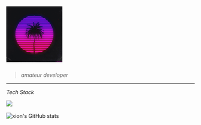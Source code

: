 # <img src="https://github.com/xion2664/xion2664/blob/main/original.gif" width="150px">

> *amateur developer*

___
<div/>

*Tech Stack*

</div>
<img src="https://img.shields.io/badge/-3766AB?style=flat-square&logo=Python&logoColor=white"/>

![xion's GitHub stats](https://github-readme-stats.vercel.app/api?username=xion2664&theme=midnight-purple&show_icons=true)
